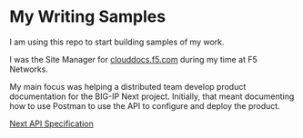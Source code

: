 # My Writing Samples
 I am using this repo to start building samples of my work.

 I was the Site Manager for [clouddocs.f5.com](https://clouddocs.f5.com) during my time at F5 Networks.

 My main focus was helping a distributed team develop product documentation for the BIG-IP Next project. 
 Initially, that meant documenting how to use Postman to use the API to configure and deploy the product. 

 [Next API Specification](https://clouddocs.f5.com/bigip-next/latest/api_docs.html)
